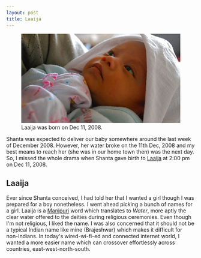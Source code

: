 ```yaml
---
layout: post
title: Laaija
---
```


<figure>
  <img src="/static/img/oinam/laaija-age0-2008.jpg" alt="Laaija Oinam">
  <figcaption>
    Laaija was born on Dec 11, 2008.
  </figcaption>
</figure>


Shanta was expected to deliver our baby somewhere around the last week of December 2008. However, her water broke on the 11th Dec, 2008 and my best means to reach her (she was in our home town then) was the next day. So, I missed the whole drama when Shanta gave birth to [Laaija](http://laaija.com/) at 2:00 pm on Dec 11, 2008.

## Laaija

Ever since Shanta conceived, I had told her that I wanted a girl though I was prepared for a boy nonetheless. I went ahead picking a bunch of names for a girl. Laaija is a [Manipuri](http://en.wikipedia.org/wiki/Manipuri) word which translates to _Water_, more aptly the clear water offered to the deities during religious ceremonies. Even though I'm not religious, I liked the name. I was also concerned that it should not be a typical Indian name like mine (Brajeshwar) which makes it difficult for non-Indians. In today's wired-wi-fi-ed and connected internet world, I wanted a more easier name which can crossover effortlessly across countries, east-west-north-south.